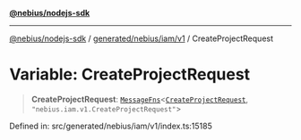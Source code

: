 [**@nebius/nodejs-sdk**](../../../../../README.md)

---

[@nebius/nodejs-sdk](../../../../../README.md) / [generated/nebius/iam/v1](../README.md) / CreateProjectRequest

# Variable: CreateProjectRequest

> **CreateProjectRequest**: [`MessageFns`](../../../../../runtime/protos/core/interfaces/MessageFns.md)\<[`CreateProjectRequest`](../interfaces/CreateProjectRequest.md), `"nebius.iam.v1.CreateProjectRequest"`\>

Defined in: src/generated/nebius/iam/v1/index.ts:15185

